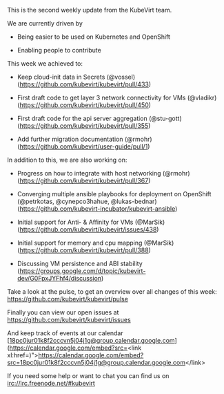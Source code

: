 This is the second weekly update from the KubeVirt team.

We are currently driven by

-   Being easier to be used on Kubernetes and OpenShift

-   Enabling people to contribute

This week we achieved to:

-   Keep cloud-init data in Secrets (@vossel)
    (<https://github.com/kubevirt/kubevirt/pull/433>)

-   First draft code to get layer 3 network connectivity for VMs
    (@vladikr) (<https://github.com/kubevirt/kubevirt/pull/450>)

-   First draft code for the api server aggregation (@stu-gott)
    (<https://github.com/kubevirt/kubevirt/pull/355>)

-   Add further migration documentation (@rmohr)
    (<https://github.com/kubevirt/user-guide/pull/1>)

In addition to this, we are also working on:

-   Progress on how to integrate with host networking (@rmohr)
    (<https://github.com/kubevirt/kubevirt/pull/367>)

-   Converging multiple ansible playbooks for deployment on OpenShift
    (@petrkotas, @cynepco3hahue, @lukas-bednar)
    (<https://github.com/kubevirt-incubator/kubevirt-ansible>)

-   Initial support for Anti- & Affinity for VMs (@MarSik)
    (<https://github.com/kubevirt/kubevirt/issues/438>)

-   Initial support for memory and cpu mapping (@MarSik)
    (<https://github.com/kubevirt/kubevirt/pull/388>)

-   Discussing VM persistence and ABI stability
    (<https://groups.google.com/d/topic/kubevirt-dev/G0FpxJYFhf4/discussion>)

Take a look at the pulse, to get an overview over all changes of this
week: <https://github.com/kubevirt/kubevirt/pulse>

Finally you can view our open issues at
<https://github.com/kubevirt/kubevirt/issues>

And keep track of events at our calendar
[18pc0jur01k8f2cccvn5j04j1g@group.calendar.google.com](https://calendar.google.com/embed?src=<link xl:href=)"&gt;https://calendar.google.com/embed?src=<18pc0jur01k8f2cccvn5j04j1g@group.calendar.google.com>&lt;/link&gt;

If you need some help or want to chat you can find us on
<irc://irc.freenode.net/#kubevirt>
